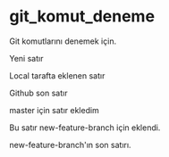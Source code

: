 # git_komut_deneme

Git komutlarını denemek için.

Yeni satır

Local tarafta eklenen satır

Github son satır

master için satır ekledim

Bu satır new-feature-branch için eklendi.

new-feature-branch'ın son satırı.

